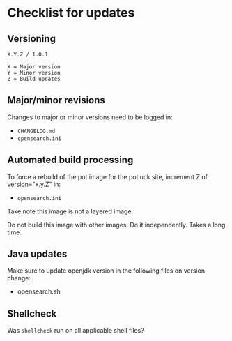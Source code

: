 # Checklist for updates

## Versioning
```
X.Y.Z / 1.0.1

X = Major version
Y = Minor version
Z = Build updates
```

## Major/minor revisions
Changes to major or minor versions need to be logged in:
* `CHANGELOG.md`
* `opensearch.ini`

## Automated build processing
To force a rebuild of the pot image for the potluck site, increment Z of version="x.y.Z" in:
* `opensearch.ini`

Take note this image is not a layered image. 

Do not build this image with other images. Do it independently. Takes a long time.

## Java updates
Make sure to update openjdk version in the following files on version change:
* opensearch.sh

## Shellcheck
Was `shellcheck` run on all applicable shell files?
